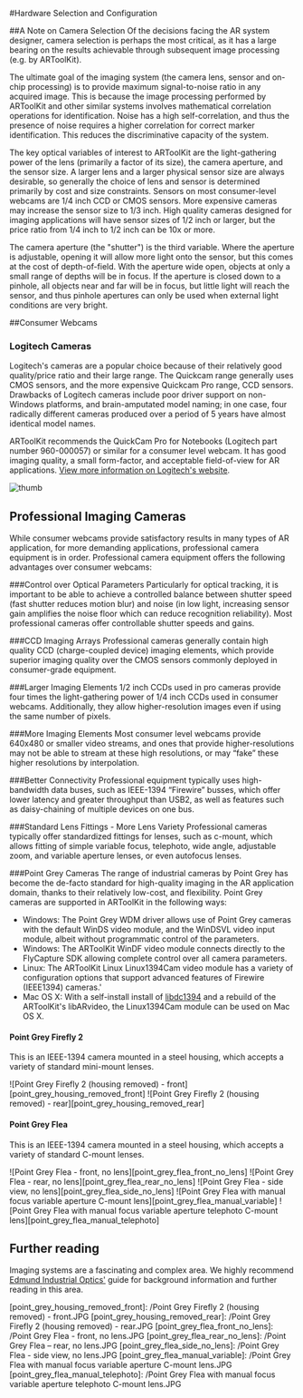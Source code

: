 #Hardware Selection and Configuration

##A Note on Camera Selection
Of the decisions facing the AR system designer, camera selection is perhaps the most critical, as it has a large bearing on the results achievable through subsequent image processing (e.g. by ARToolKit).

The ultimate goal of the imaging system (the camera lens, sensor and on-chip processing) is to provide maximum signal-to-noise ratio in any acquired image. This is because the image processing performed by ARToolKit and other similar systems involves mathematical correlation operations for identification. Noise has a high self-correlation, and thus the presence of noise requires a higher correlation for correct marker identification. This reduces the discriminative capacity of the system.

The key optical variables of interest to ARToolKit are the light-gathering power of the lens (primarily a factor of its size), the camera aperture, and the sensor size. A larger lens and a larger physical sensor size are always desirable, so generally the choice of lens and sensor is determined primarily by cost and size constraints. Sensors on most consumer-level webcams are 1/4 inch CCD or CMOS sensors. More expensive cameras may increase the sensor size to 1/3 inch. High quality cameras designed for imaging applications will have sensor sizes of 1/2 inch or larger, but the price ratio from 1/4 inch to 1/2 inch can be 10x or more.

The camera aperture (the "shutter") is the third variable. Where the aperture is adjustable, opening it will allow more light onto the sensor, but this comes at the cost of depth-of-field. With the aperture wide open, objects at only a small range of depths will be in focus. If the aperture is closed down to a pinhole, all objects near and far will be in focus, but little light will reach the sensor, and thus pinhole apertures can only be used when external light conditions are very bright.

##Consumer Webcams

### Logitech Cameras
Logitech's cameras are a popular choice because of their relatively good quality/price ratio and their large range. The Quickcam range generally uses CMOS sensors, and the more expensive Quickcam Pro range, CCD sensors. Drawbacks of Logitech cameras include poor driver support on non-Windows platforms, and brain-amputated model naming; in one case, four radically different cameras produced over a period of 5 years have almost identical model names.

ARToolKit recommends the QuickCam Pro for Notebooks (Logitech part number 960-000057) or similar for a consumer level webcam. It has good imaging quality, a small form-factor, and acceptable field-of-view for AR applications. [View more information on Logitech's website][1].

![thumb][logitech_quickcam]

## Professional Imaging Cameras
While consumer webcams provide satisfactory results in many types of AR application, for more demanding applications, professional camera equipment is in order. Professional camera equipment offers the following advantages over consumer webcams:

###Control over Optical Parameters
Particularly for optical tracking, it is important to be able to achieve a controlled balance between shutter speed (fast shutter reduces motion blur) and noise (in low light, increasing sensor gain amplifies the noise floor which can reduce recognition reliability). Most professional cameras offer controllable shutter speeds and gains.

###CCD Imaging Arrays
Professional cameras generally contain high quality CCD (charge-coupled device) imaging elements, which provide superior imaging quality over the CMOS sensors commonly deployed in consumer-grade equipment.

###Larger Imaging Elements
1/2 inch CCDs used in pro cameras provide four times the light-gathering power of 1/4 inch CCDs used in consumer webcams. Additionally, they allow higher-resolution images even if using the same number of pixels.

###More Imaging Elements
Most consumer level webcams provide 640x480 or smaller video streams, and ones that provide higher-resolutions may not be able to stream at these high resolutions, or may “fake” these higher resolutions by interpolation.

###Better Connectivity
Professional equipment typically uses high-bandwidth data buses, such as IEEE-1394 “Firewire” busses, which offer lower latency and greater throughput than USB2, as well as features such as daisy-chaining of multiple devices on one bus.

###Standard Lens Fittings - More Lens Variety
Professional cameras typically offer standardized fittings for lenses, such as c-mount, which allows fitting of simple variable focus, telephoto, wide angle, adjustable zoom, and variable aperture lenses, or even autofocus lenses.

###Point Grey Cameras
The range of industrial cameras by Point Grey has become the de-facto standard for high-quality imaging in the AR application domain, thanks to their relatively low-cost, and flexibility. Point Grey cameras are supported in ARToolKit in the following ways:

-   Windows: The Point Grey WDM driver allows use of Point Grey cameras with the default WinDS video module, and the WinDSVL video input module, albeit without programmatic control of the parameters.
-   Windows: The ARToolKit WinDF video module connects directly to the FlyCapture SDK allowing complete control over all camera parameters.
-   Linux: The ARToolKit Linux Linux1394Cam video module has a variety of configuration options that support advanced features of Firewire (IEEE1394) cameras.'
-   Mac OS X: With a self-install install of [libdc1394][2] and a rebuild of the ARToolKit's libARvideo, the Linux1394Cam module can be used on Mac OS X.

#### Point Grey Firefly 2
This is an IEEE-1394 camera mounted in a steel housing, which accepts a variety of standard mini-mount lenses.

![Point Grey Firefly 2 (housing removed) - front][point_grey_housing_removed_front]
![Point Grey Firefly 2 (housing removed) - rear][point_grey_housing_removed_rear]

#### Point Grey Flea
This is an IEEE-1394 camera mounted in a steel housing, which accepts a variety of standard C-mount lenses.

![Point Grey Flea - front, no lens][point_grey_flea_front_no_lens]
![Point Grey Flea - rear, no lens][point_grey_flea_rear_no_lens]
![Point Grey Flea - side view, no lens][point_grey_flea_side_no_lens]
![Point Grey Flea with manual focus variable aperture C-mount lens][point_grey_flea_manual_variable]
![Point Grey Flea with manual focus variable aperture telephoto C-mount lens][point_grey_flea_manual_telephoto]

## Further reading
Imaging systems are a fascinating and complex area. We highly recommend [Edmund Industrial Optics'][3] guide for background information and further reading in this area.

[1]: http://www.logitech.com/index.cfm/notebook_products/webcams/devices/3055&cl=hk,en
[2]: http://damien.douxchamps.net/ieee1394/libdc1394/
[3]: http://www.edmundoptics.com/capabilities/imaging-optics/imaging-resource-guide/

[logitech_quickcam]: /Logitech_QuickCam_Pro_for_Notebooks_(960-000057)_front.png
[point_grey_housing_removed_front]: /Point Grey Firefly 2 (housing removed) - front.JPG
[point_grey_housing_removed_rear]: /Point Grey Firefly 2 (housing removed) - rear.JPG
[point_grey_flea_front_no_lens]: /Point Grey Flea - front, no lens.JPG
[point_grey_flea_rear_no_lens]: /Point Grey Flea – rear, no lens.JPG
[point_grey_flea_side_no_lens]: /Point Grey Flea - side view, no lens.JPG
[point_grey_flea_manual_variable]: /Point Grey Flea with manual focus variable aperture C-mount lens.JPG
[point_grey_flea_manual_telephoto]: /Point Grey Flea with manual focus variable aperture telephoto C-mount lens.JPG